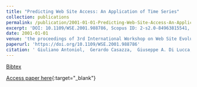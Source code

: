 ```yaml
---
title: "Predicting Web Site Access: An Application of Time Series"
collection: publications
permalink: /publication/2001-01-01-Predicting-Web-Site-Access-An-Application-of-Time-Series
excerpt: 'DOI: 10.1109/WSE.2001.988786, Scopus ID: 2-s2.0-84963815541, Cited by: 13'
date: 2001-01-01
venue: 'the proceedings of 3rd International Workshop on Web Site Evolution (WSE 2001) - Access for All, 10 November 2001, Florence, Italy'
paperurl: 'https://doi.org/10.1109/WSE.2001.988786'
citation: ' Giuliano Antoniol,  Gerardo Casazza,  Giuseppe A. Di Lucca,  Massimiliano Di Penta,  Ettore Merlo, &quot;Predicting Web Site Access: An Application of Time Series.&quot; the proceedings of 3rd International Workshop on Web Site Evolution (WSE 2001) - Access for All, 10 November 2001, Florence, Italy, 2001.'
---
```

[Bibtex](https://dblp.org/rec/bib/conf/wse/AntoniolCLPM01)

[Access paper here](https://doi.org/10.1109/WSE.2001.988786){:target="_blank"}
